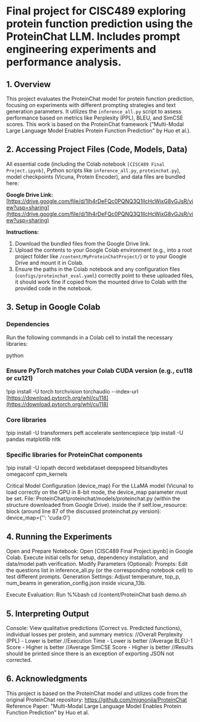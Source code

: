 
# Final project for CISC489 exploring protein function prediction using the ProteinChat LLM. Includes prompt engineering experiments and performance analysis.

## 1. Overview
This project evaluates the ProteinChat model for protein function prediction, focusing on experiments with different prompting strategies and text generation parameters. It utilizes the `inference_all.py` script to assess performance based on metrics like Perplexity (PPL), BLEU, and SimCSE scores. This work is based on the ProteinChat framework ("Multi-Modal Large Language Model Enables Protein Function Prediction" by Huo et al.).

## 2. Accessing Project Files (Code, Models, Data)
All essential code (including the Colab notebook `[CISC489 Final Project.ipynb]`, Python scripts like `inference_all.py`, `proteinchat.py`), model checkpoints (Vicuna, Protein Encoder), and data files are bundled here:

**Google Drive Link:** [https://drive.google.com/file/d/1lh4rDeFQc0PQNQ3Q1llcHcWixG8vGJsR/view?usp=sharing](https://drive.google.com/file/d/1lh4rDeFQc0PQNQ3Q1llcHcWixG8vGJsR/view?usp=sharing)

**Instructions:**
1. Download the bundled files from the Google Drive link.
2. Upload the contents to your Google Colab environment (e.g., into a root project folder like `/content/MyProteinChatProject/`) or to your Google Drive and mount it in Colab.
3. Ensure the paths in the Colab notebook and any configuration files (`configs/proteinchat_eval.yaml`) correctly point to these uploaded files, it should work fine if copied from the mounted drive to Colab with the provided code in the notebook.

## 3. Setup in Google Colab

### Dependencies
Run the following commands in a Colab cell to install the necessary libraries:

python
### Ensure PyTorch matches your Colab CUDA version (e.g., cu118 or cu121)
!pip install -U torch torchvision torchaudio --index-url [https://download.pytorch.org/whl/cu118](https://download.pytorch.org/whl/cu118)

### Core libraries
!pip install -U transformers peft accelerate sentencepiece
!pip install -U pandas matplotlib nltk

### Specific libraries for ProteinChat components
!pip install -U iopath decord webdataset deepspeed bitsandbytes omegaconf cpm_kernels

Critical Model Configuration (device_map)
For the LLaMA model (Vicuna) to load correctly on the GPU in 8-bit mode, the device_map parameter must be set.
File: ProteinChat/proteinchat/models/proteinchat.py (within the structure downloaded from Google Drive).
inside the if self.low_resource: block (around line 87 of the discussed proteinchat.py version):
device_map={'': 'cuda:0'}

## 4. Running the Experiments
Open and Prepare Notebook: Open [CISC489 Final Project.ipynb] in Google Colab. Execute initial cells for setup, dependency installation, and data/model path verification.
Modify Parameters (Optional):
Prompts: Edit the questions list in inference_all.py (or the corresponding notebook cell) to test different prompts.
Generation Settings: Adjust temperature, top_p, num_beams in generation_config.json inside vicuna_13b.

Execute Evaluation: Run %%bash
cd /content/ProteinChat
bash demo.sh

## 5. Interpreting Output
Console: View qualitative predictions (Correct vs. Predicted functions), individual losses per protein, and summary metrics:
//Overall Perplexity (PPL) - Lower is better
//Execution Time - Lower is better
//Average BLEU-1 Score - Higher is better
//Average SimCSE Score - Higher is better
//Results should be printed since there is an exception of exporting JSON not corrected.


## 6. Acknowledgments
This project is based on the ProteinChat model and utilizes code from the original ProteinChat repository: https://github.com/mignonjia/ProteinChat
Reference Paper: "Multi-Modal Large Language Model Enables Protein Function Prediction" by Huo et al.
